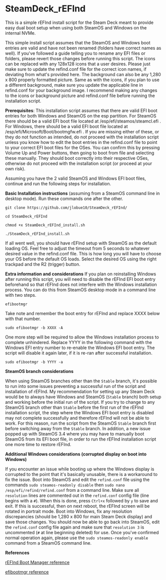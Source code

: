 # SteamDeck_rEFInd
This is a simple rEFInd install script for the Steam Deck meant to provide easy dual boot setup when using both SteamOS and Windows on the internal NVMe.

This simple install script assumes that the SteamOS and Windows boot entries are valid and have not been renamed (folders have correct names as well).
If you've followed a guide telling you to rename any EFI files or folders, please revert those changes before running this script.
The icons can be replaced with any 128x128 icons that a user desires. Please just make sure to update the refind.conf file for the correct icon names, if deviating from what's provided here.
The background can also be any 1,280 x 800 properly formatted picture. Same as with the icons, if you plan to use a different background, make sure you update the applicable line in refind.conf for your background image.
I recommend making any changes to the icons or background picture and refind.conf file before running the installation script.

**Prerequisites**:
This installation script assumes that there are valid EFI boot entries for both Windows and SteamOS on the esp partition. For SteamOS there should be a valid EFI boot file located at /esp/efi/steamos/steamcl.efi . For Windows, there should be a valid EFI boot file located at /esp/efi/Microsoft/Boot/bootmgfw.efi . If you are missing either of these, or they do not function as intended, do not proceed with the installation script unless you know how to edit the boot entries in the refind.conf file to point to your correct EFI boot files for the OSes. You can confirm this by pressing Volume Up and Power buttons, then going to boot from file and selecting these manually. They should boot correctly into their respective OSes, otherwise do not proceed with the installation script (or proceed at your own risk).

Assuming you have the 2 valid SteamOS and Windows EFI boot files, continue and run the following steps for installation.

**Basic Installation instructions** (assuming from a SteamOS command line in desktop mode). Run these commands one after the other.

`git clone https://github.com/jlobue10/SteamDeck_rEFInd/`

`cd SteamDeck_rEFInd`

`chmod +x SteamDeck_rEFInd_install.sh`

`./SteamDeck_rEFInd_install.sh`

If all went well, you should have rEFInd setup with SteamOS as the default loading OS. Feel free to adjust the timeout from 5 seconds to whatever desired value in the refind.conf file. This is how long you will have to choose your OS before the default OS loads. Select the desired OS using the right trackpad and the R2 (trigger) button.

**Extra information and considerations**
If you plan on reinstalling Windows after running this script, you will need to disable the rEFInd EFI boot entry beforehand so that rEFInd does not interfere with the Windows installation process. You can do this from SteamOS desktop mode in a command line with two steps.

`efibootmgr`

Take note and remember the boot entry for rEFInd and replace XXXX below with that number.

`sudo efibootmgr -b XXXX -A`

One more step will be required to allow the Windows installation process to complete unhindered. Replace YYYY in the following command with the Windows EFI entry number to re-enable the Windows EFI boot entry. The script will disable it again later, if it is re-ran after successful installation.

`sudo efibootmgr -b YYYY -a`

**SteamOS branch considerations**

When using SteamOS branches other than the `Stable` branch, it's possible to run into some issues preventing a successful run of the script and installation of rEFInd. My recommendation for setting up any Steam Deck would be to always have Windows and SteamOS (`Stable` branch) both setup and working before the initial run of the script. If you try to change to any SteamOS branch other than `Stable` before the first run of the rEFInd installation script, the step where the Windows EFI boot entry is disabled may not complete successfully and therefore rEFInd will not be able to work. For this reason, run the script from the SteamOS `Stable` branch first before switching away from the `Stable` branch. In addition, a new issue popped up with SteamOS 3.4 where you may have to manually boot SteamOS from its EFI boot file, in order to run the rEFInd installation script one more time to restore rEFInd.

**Additional Windows considerations (corrupted display on boot into Windows)**

If you encounter an issue while booting up where the Windows display is corrupted to the point that it's basically unusable, there is a workaround to fix the issue. Boot into SteamOS and edit the `refind.conf` file using the commands `sudo steamos-readonly disable` then `sudo nano /esp/efi/refind/refind.conf` from a command line. Make sure all `resolution` lines are commented out in the `refind.conf` config file (line begins with a `#`). When this is done, press `Ctrl+x` followed by `y` to save and exit. If this is successful, then on next reboot, the rEFInd screen will be rotated in portrait mode. Boot into Windows, fix any resolution discrepancies (should be 1,280 x 800 for main Steam Deck display) and save those changes. You should now be able to go back into SteamOS, edit the `refind.conf` config file again and make sure that `resolution 3` is uncommented (`#` at line beginning deleted) for use. Once you've confirmed normal operation again, please use the `sudo steamos-readonly enable` command from a SteamOS command line.

**References**

[rEFInd Boot Manager reference](https://www.rodsbooks.com/refind/ "rEFInd Boot Manager")

[efibootmgr reference](https://linux.die.net/man/8/efibootmgr "efibootmgr")
